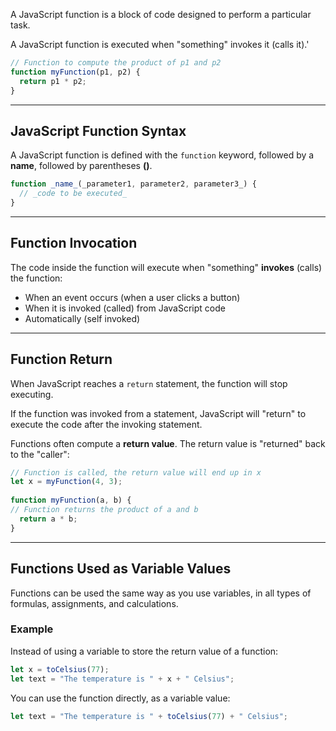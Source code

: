 A JavaScript function is a block of code designed to perform a particular task.

A JavaScript function is executed when "something" invokes it (calls it).'


```js
// Function to compute the product of p1 and p2  
function myFunction(p1, p2) {  
  return p1 * p2;  
}
```


---
## JavaScript Function Syntax

A JavaScript function is defined with the `function` keyword, followed by a **name**, followed by parentheses **()**.

```js
function _name_(_parameter1, parameter2, parameter3_) {  
  // _code to be executed_  
}
```

---
## Function Invocation

The code inside the function will execute when "something" **invokes** (calls) the function:

- When an event occurs (when a user clicks a button)
- When it is invoked (called) from JavaScript code
- Automatically (self invoked)

---

## Function Return

When JavaScript reaches a `return` statement, the function will stop executing.

If the function was invoked from a statement, JavaScript will "return" to execute the code after the invoking statement.

Functions often compute a **return value**. The return value is "returned" back to the "caller":

```js
// Function is called, the return value will end up in x  
let x = myFunction(4, 3);  
  
function myFunction(a, b) {  
// Function returns the product of a and b  
  return a * b;  
}
```


---

## Functions Used as Variable Values

Functions can be used the same way as you use variables, in all types of formulas, assignments, and calculations.

### Example

Instead of using a variable to store the return value of a function:

```js
let x = toCelsius(77);  
let text = "The temperature is " + x + " Celsius";
```

You can use the function directly, as a variable value:

```js
let text = "The temperature is " + toCelsius(77) + " Celsius";
```